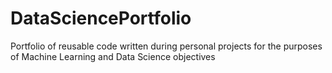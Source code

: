 # DataSciencePortfolio
Portfolio of reusable code written during personal projects for the purposes of Machine Learning and Data Science objectives
